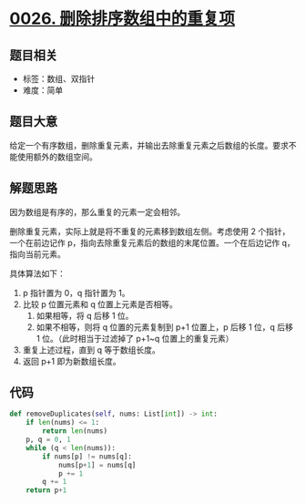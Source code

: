 

# [0026. 删除排序数组中的重复项](https://leetcode-cn.com/problems/remove-duplicates-from-sorted-array/)

## 题目相关

- 标签：数组、双指针
- 难度：简单

## 题目大意

给定一个有序数组，删除重复元素，并输出去除重复元素之后数组的长度。要求不能使用额外的数组空间。

## 解题思路

因为数组是有序的，那么重复的元素一定会相邻。

删除重复元素，实际上就是将不重复的元素移到数组左侧。考虑使用 2 个指针，一个在前边记作 p，指向去除重复元素后的数组的末尾位置。一个在后边记作 q，指向当前元素。

具体算法如下：

1. p 指针置为 0，q 指针置为 1。
2. 比较 p 位置元素和 q 位置上元素是否相等。
   1. 如果相等，将 q 后移 1 位。
   2. 如果不相等，则将 q 位置的元素复制到 p+1 位置上，p 后移 1 位，q 后移 1 位。（此时相当于过滤掉了 p+1~q 位置上的重复元素）
3. 重复上述过程，直到 q 等于数组长度。
4. 返回 p+1 即为新数组长度。

## 代码

```Python
def removeDuplicates(self, nums: List[int]) -> int:
    if len(nums) <= 1:
        return len(nums)
    p, q = 0, 1
    while (q < len(nums)):
        if nums[p] != nums[q]:
            nums[p+1] = nums[q]
            p += 1
        q += 1
    return p+1
```

